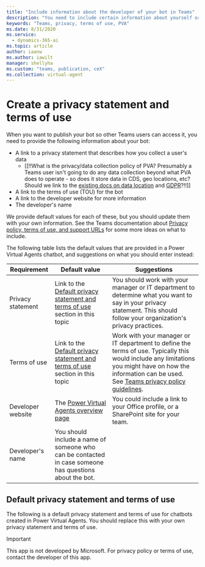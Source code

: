 ```yaml
---
title: "Include information about the developer of your bot in Teams"
description: "You need to include certain information about yourself or the developer of your bot when you publish it in Teams, including a privacy statement and terms of use, as well as contact information."
keywords: "Teams, privacy, terms of use, PVA"
ms.date: 8/31/2020
ms.service:
  - dynamics-365-ai
ms.topic: article
author: iaanw
ms.author: iawilt
manager: shellyha
ms.custom: "teams, publication, ceX"
ms.collection: virtual-agent
---
```


# Create a privacy statement and terms of use

When you want to publish your bot so other Teams users can access it, you need to provide the following information about your bot:

- A link to a privacy statement that describes how you collect a user's data 
  - [[!!What is the privacy/data collection policy of PVA? Presumably a Teams user isn't going to do any data collection beyond what PVA does to operate - so does it store data in CDS, geo locations, etc? Should we link to the [existing docs on data location](https://review.docs.microsoft.com/en-us/power-virtual-agents/data-location?branch=iawilt-teams#customer-data) and [GDPR](https://review.docs.microsoft.com/en-us/power-virtual-agents/gdpr-summary?branch=iawilt-teams)?!!]]
- A link to the terms of use (TOU) for the bot
- A link to the developer website for more information
- The developer's name

We provide default values for each of these, but you should update them with your own information. See the Teams documentation about [Privacy policy, terms of use, and support URLs](/microsoftteams/platform/concepts/deploy-and-publish/appsource/prepare/submission-checklist#privacy-policy-terms-of-use-and-support-urls) for some more ideas on what to include. 

The following table lists the default values that are provided in a Power Virtual Agents chatbot, and suggestions on what you should enter instead:

Requirement | Default value | Suggestions
-|-|-
Privacy statement | Link to the [Default privacy statement and terms of use](#default-privacy-statement-and-terms-of-use) section in this topic | You should work with your manager or IT department to determine what you want to say in your privacy statement. This should follow your organization's privacy practices.
Terms of use | Link to the [Default privacy statement and terms of use](#default-privacy-statement-and-terms-of-use) section in this topic | Work with your manager or IT department to define the terms of use. Typically this would include any limitations you might have on how the information can be used. See [Teams privacy policy guidelines](/microsoftteams/platform/concepts/deploy-and-publish/appsource/prepare/submission-checklist#privacy-policy).
Developer website | The [Power Virtual Agents overview page](https://go.microsoft.com/fwlink/?linkid=2138949) | You could include a link to your Office profile, or a SharePoint site for your team.
Developer's name | You should include a name of someone who can be contacted in case someone has questions about the bot.



## Default privacy statement and terms of use

The following is a default privacy statement and terms of use for chatbots created in Power Virtual Agents. You should replace this with your own privacy statement and terms of use.


>[!IMPORTANT]
>This app is not developed by Microsoft.
>For privacy policy or terms of use, contact the developer of this app.

